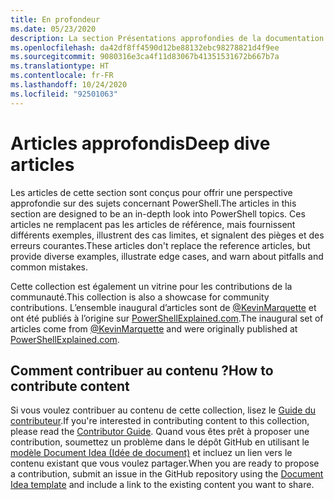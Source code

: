```yaml
---
title: En profondeur
ms.date: 05/23/2020
description: La section Présentations approfondies de la documentation contient des articles qui fournissent plus de détails et d’exemples que la documentation de référence sur l’applet de commande.
ms.openlocfilehash: da42df8ff4590d12be88132ebc98278821d4f9ee
ms.sourcegitcommit: 9080316e3ca4f11d83067b41351531672b667b7a
ms.translationtype: HT
ms.contentlocale: fr-FR
ms.lasthandoff: 10/24/2020
ms.locfileid: "92501063"
---
```

# <a name="deep-dive-articles"></a><span data-ttu-id="c7280-103">Articles approfondis</span><span class="sxs-lookup"><span data-stu-id="c7280-103">Deep dive articles</span></span>

<span data-ttu-id="c7280-104">Les articles de cette section sont conçus pour offrir une perspective approfondie sur des sujets concernant PowerShell.</span><span class="sxs-lookup"><span data-stu-id="c7280-104">The articles in this section are designed to be an in-depth look into PowerShell topics.</span></span> <span data-ttu-id="c7280-105">Ces articles ne remplacent pas les articles de référence, mais fournissent différents exemples, illustrent des cas limites, et signalent des pièges et des erreurs courantes.</span><span class="sxs-lookup"><span data-stu-id="c7280-105">These articles don't replace the reference articles, but provide diverse examples, illustrate edge cases, and warn about pitfalls and common mistakes.</span></span>

<span data-ttu-id="c7280-106">Cette collection est également un vitrine pour les contributions de la communauté.</span><span class="sxs-lookup"><span data-stu-id="c7280-106">This collection is also a showcase for community contributions.</span></span> <span data-ttu-id="c7280-107">L’ensemble inaugural d’articles sont de [@KevinMarquette][] et ont été publiés à l’origine sur [PowerShellExplained.com][].</span><span class="sxs-lookup"><span data-stu-id="c7280-107">The inaugural set of articles come from [@KevinMarquette][] and were originally published at [PowerShellExplained.com][].</span></span>

## <a name="how-to-contribute-content"></a><span data-ttu-id="c7280-108">Comment contribuer au contenu ?</span><span class="sxs-lookup"><span data-stu-id="c7280-108">How to contribute content</span></span>

<span data-ttu-id="c7280-109">Si vous voulez contribuer au contenu de cette collection, lisez le [Guide du contributeur][].</span><span class="sxs-lookup"><span data-stu-id="c7280-109">If you're interested in contributing content to this collection, please read the [Contributor Guide][].</span></span> <span data-ttu-id="c7280-110">Quand vous êtes prêt à proposer une contribution, soumettez un problème dans le dépôt GitHub en utilisant le [modèle Document Idea (Idée de document)][] et incluez un lien vers le contenu existant que vous voulez partager.</span><span class="sxs-lookup"><span data-stu-id="c7280-110">When you are ready to propose a contribution, submit an issue in the GitHub repository using the [Document Idea template][] and include a link to the existing content you want to share.</span></span>

<!-- link references -->
[powershellexplained.com]: https://powershellexplained.com/
[@KevinMarquette]: https://twitter.com/KevinMarquette
[Guide du contributeur]: https://aka.ms/PSDocsContributor
[Contributor Guide]: https://aka.ms/PSDocsContributor
[Modèle Document Idea (Idée de document)]: https://github.com/MicrosoftDocs/PowerShell-Docs/issues/new?assignees=&labels=doc-idea&template=New_Document_Request.md&title=Community+contribution
[Document Idea template]: https://github.com/MicrosoftDocs/PowerShell-Docs/issues/new?assignees=&labels=doc-idea&template=New_Document_Request.md&title=Community+contribution

